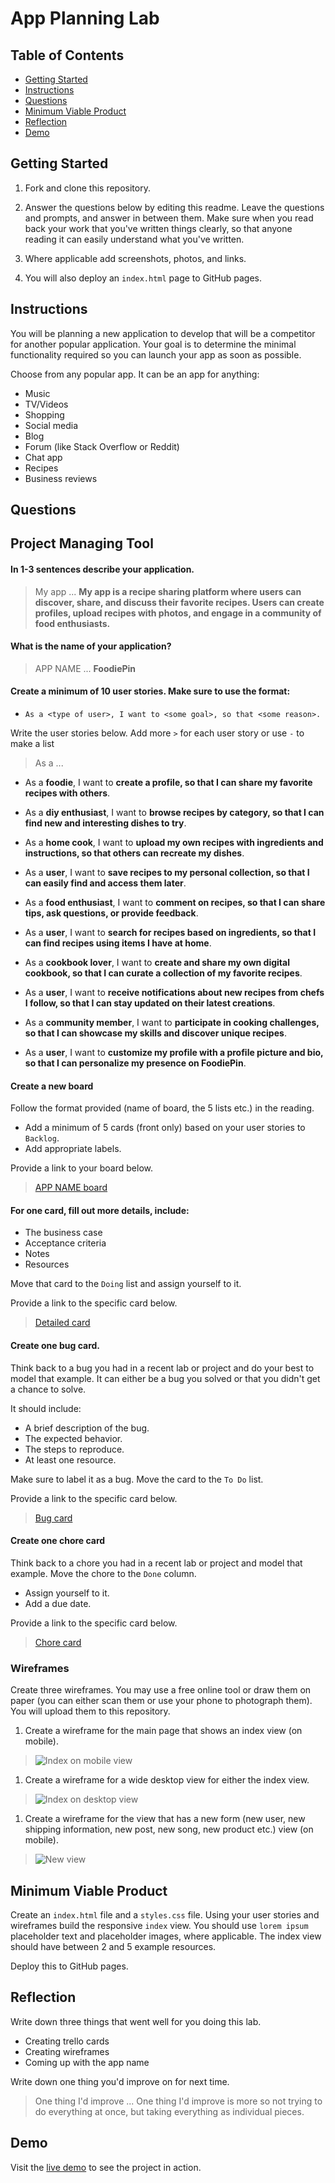 # App Planning Lab

## Table of Contents

- [Getting Started](#getting-started)
- [Instructions](#instructions)
- [Questions](#questions)
- [Minimum Viable Product](#minimum-viable-product)
- [Reflection](#reflection)
- [Demo](#demo)

## Getting Started

1. Fork and clone this repository.

1. Answer the questions below by editing this readme. Leave the questions and prompts, and answer in between them. Make sure when you read back your work that you've written things clearly, so that anyone reading it can easily understand what you've written.

1. Where applicable add screenshots, photos, and links.

1. You will also deploy an `index.html` page to GitHub pages.

## Instructions

You will be planning a new application to develop that will be a competitor for another popular application. Your goal is to determine the minimal functionality required so you can launch your app as soon as possible.

Choose from any popular app. It can be an app for anything:

- Music
- TV/Videos
- Shopping
- Social media
- Blog
- Forum (like Stack Overflow or Reddit)
- Chat app
- Recipes
- Business reviews

## Questions

## Project Managing Tool

#### In 1-3 sentences describe your application.

> My app ... **My app is a recipe sharing platform where users can discover, share, and discuss their favorite recipes. Users can create profiles, upload recipes with photos, and engage in a community of food enthusiasts.**

#### What is the name of your application?

> APP NAME ... **FoodiePin**

#### Create a minimum of 10 user stories. Make sure to use the format:

- `As a <type of user>, I want to <some goal>, so that <some reason>.`

Write the user stories below. Add more `>` for each user story or use `-` to make a list

> As a ...

- As a **foodie**, I want to **create a profile, so that I can share my favorite recipes with others**.

- As a **diy enthusiast**, I want to **browse recipes by category, so that I can find new and interesting dishes to try**.

- As a **home cook**, I want to **upload my own recipes with ingredients and instructions, so that others can recreate my dishes**.

- As a **user**, I want to **save recipes to my personal collection, so that I can easily find and access them later**.

- As a **food enthusiast**, I want to **comment on recipes, so that I can share tips, ask questions, or provide feedback**.

- As a **user**, I want to **search for recipes based on ingredients, so that I can find recipes using items I have at home**.

- As a **cookbook lover**, I want to **create and share my own digital cookbook, so that I can curate a collection of my favorite recipes**.

- As a **user**, I want to **receive notifications about new recipes from chefs I follow, so that I can stay updated on their latest creations**.

- As a **community member**, I want to **participate in cooking challenges, so that I can showcase my skills and discover unique recipes**.

- As a **user**, I want to **customize my profile with a profile picture and bio, so that I can personalize my presence on FoodiePin**.

#### Create a new board

Follow the format provided (name of board, the 5 lists etc.) in the reading.

- Add a minimum of 5 cards (front only) based on your user stories to `Backlog`.
- Add appropriate labels.

Provide a link to your board below.

> [APP NAME board]()

#### For one card, fill out more details, include:

- The business case
- Acceptance criteria
- Notes
- Resources

Move that card to the `Doing` list and assign yourself to it.

Provide a link to the specific card below.

> [Detailed card](https://trello.com/c/03KCIYUi)

#### Create one bug card.

Think back to a bug you had in a recent lab or project and do your best to model that example.
It can either be a bug you solved or that you didn't get a chance to solve.

It should include:

- A brief description of the bug.
- The expected behavior.
- The steps to reproduce.
- At least one resource.

Make sure to label it as a bug. Move the card to the `To Do` list.

Provide a link to the specific card below.

> [Bug card](https://trello.com/c/QPYUch94)

#### Create one chore card

Think back to a chore you had in a recent lab or project and model that example. Move the chore to the `Done` column.

- Assign yourself to it.
- Add a due date.

Provide a link to the specific card below.

> [Chore card](https://trello.com/c/nFmVwf3u)

### Wireframes

Create three wireframes. You may use a free online tool or draw them on paper (you can either scan them or use your phone to photograph them). You will upload them to this repository.

1. Create a wireframe for the main page that shows an index view (on mobile).

> ![Index on mobile view](images/mobile-view.png)

1. Create a wireframe for a wide desktop view for either the index view.

> ![Index on desktop view](images/desktop-view.png)

1. Create a wireframe for the view that has a new form (new user, new shipping information, new post, new song, new product etc.) view (on mobile).

> ![New view](images/Sign-up-popup.png)

## Minimum Viable Product

Create an `index.html` file and a `styles.css` file. Using your user stories and wireframes build the responsive `index` view. You should use `lorem ipsum` placeholder text and placeholder images, where applicable. The index view should have between 2 and 5 example resources.

Deploy this to GitHub pages.

## Reflection

Write down three things that went well for you doing this lab.
 
 - Creating trello cards
 - Creating wireframes
 - Coming up with the app name

Write down one thing you'd improve on for next time.

> One thing I'd improve ...
One thing I'd improve is more so not trying to do everything at once, but taking everything as individual pieces.

## Demo

Visit the [live demo](https://bperalta14.github.io/lab-app-planning/) to see the project in action.